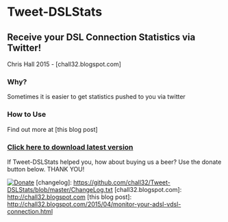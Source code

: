 Tweet-DSLStats
==============

## Receive your DSL Connection Statistics via Twitter!
Chris Hall 2015 - [chall32.blogspot.com]

### Why?
Sometimes it is easier to get statistics pushed to you via twitter

### How to Use
Find out more at [this blog post]


### [Click here to download latest version](https://github.com/chall32/Tweet-DSLStats/blob/master/Tweet-DSLStats.ps1?raw=true)


If Tweet-DSLStats helped you, how about buying us a beer? Use the donate button below. THANK YOU!

[![Donate](https://www.paypalobjects.com/en_US/i/btn/btn_donate_LG.gif)](https://www.paypal.com/cgi-bin/webscr?cmd=_s-xclick&hosted_button_id=KT462HRW7XQ3J)
[changelog]: https://github.com/chall32/Tweet-DSLStats/blob/master/ChangeLog.txt
[chall32.blogspot.com]: http://chall32.blogspot.com
[this blog post]: http://chall32.blogspot.com/2015/04/monitor-your-adsl-vdsl-connection.html
